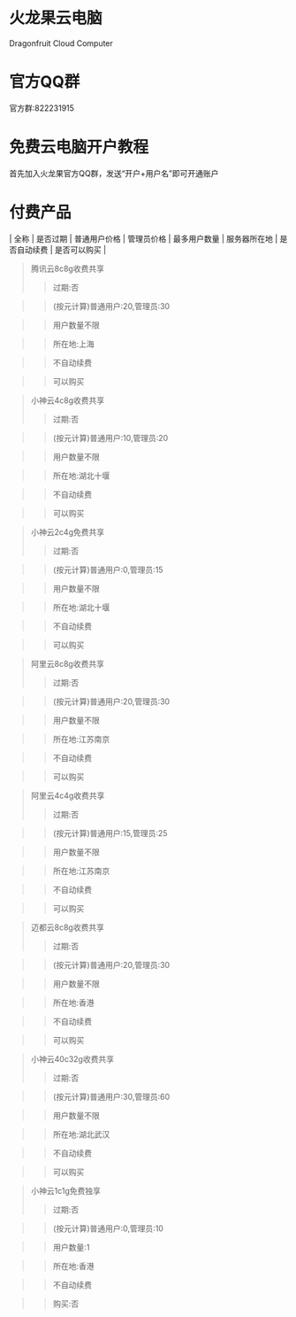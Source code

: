 # 火龙果云电脑 
Dragonfruit Cloud Computer
# 官方QQ群
官方群:822231915
# 免费云电脑开户教程
首先加入火龙果官方QQ群，发送“开户+用户名”即可开通账户
# 付费产品
| 全称  | 是否过期  | 普通用户价格  | 管理员价格  | 最多用户数量  | 服务器所在地  | 是否自动续费  | 是否可以购买  |
>腾讯云8c8g收费共享
>>过期:否 

>>(按元计算)普通用户:20,管理员:30 

>>用户数量不限 

>>所在地:上海 

>>不自动续费 

>>可以购买 

>小神云4c8g收费共享
>>过期:否 

>>(按元计算)普通用户:10,管理员:20

>>用户数量不限 

>>所在地:湖北十堰

>>不自动续费 

>>可以购买

>小神云2c4g免费共享
>>过期:否 

>>(按元计算)普通用户:0,管理员:15 

>>用户数量不限 

>>所在地:湖北十堰

>>不自动续费 

>>可以购买

>阿里云8c8g收费共享
>>过期:否 

>>(按元计算)普通用户:20,管理员:30 

>>用户数量不限 

>>所在地:江苏南京

>>不自动续费 

>>可以购买

>阿里云4c4g收费共享
>>过期:否 

>>(按元计算)普通用户:15,管理员:25 

>>用户数量不限 

>>所在地:江苏南京

>>不自动续费 

>>可以购买

>迈都云8c8g收费共享
>>过期:否 

>>(按元计算)普通用户:20,管理员:30 

>>用户数量不限 

>>所在地:香港

>>不自动续费 

>>可以购买

>小神云40c32g收费共享
>>过期:否 

>>(按元计算)普通用户:30,管理员:60 

>>用户数量不限 

>>所在地:湖北武汉

>>不自动续费 

>>可以购买

>小神云1c1g免费独享
>>过期:否 

>>(按元计算)普通用户:0,管理员:10

>>用户数量:1

>>所在地:香港

>>不自动续费 

>>购买:否
